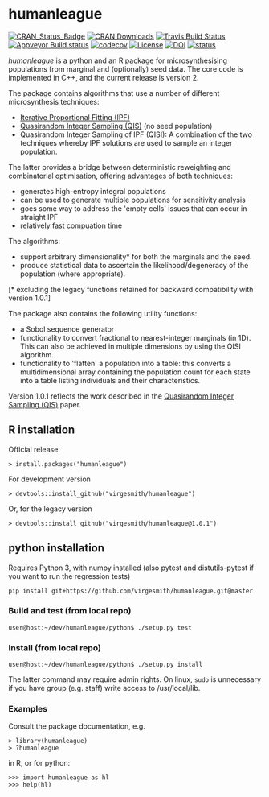 # humanleague

[![CRAN\_Status\_Badge](http://www.r-pkg.org/badges/version/humanleague)](https://CRAN.R-project.org/package=humanleague)
[![CRAN Downloads](http://cranlogs.r-pkg.org/badges/grand-total/humanleague?color=black)](http://cran.r-project.org/package=humanleague)
[![Travis Build Status](https://travis-ci.org/virgesmith/humanleague.png?branch=master)](https://travis-ci.org/virgesmith/humanleague)
[![Appveyor Build status](https://ci.appveyor.com/api/projects/status/x9oypgryt21ndc3p?svg=true)](https://ci.appveyor.com/project/virgesmith/humanleague)
[![codecov](https://codecov.io/gh/virgesmith/humanleague/branch/master/graph/badge.svg)](https://codecov.io/gh/virgesmith/humanleague)
[![License](https://img.shields.io/github/license/mashape/apistatus.svg)](https://opensource.org/licenses/MIT)
[![DOI](https://zenodo.org/badge/DOI/10.5281/zenodo.1116318.svg)](https://doi.org/10.5281/zenodo.1116318)
[![status](http://joss.theoj.org/papers/d5aaf6e1c2efed431c506762622473b4/status.svg)](http://joss.theoj.org/papers/d5aaf6e1c2efed431c506762622473b4)

*humanleague* is a python and an R package for microsynthesising populations from marginal and (optionally) seed data. The core code is implemented in C++, and the current release is version 2.

The package contains algorithms that use a number of different microsynthesis techniques:
- [Iterative Proportional Fitting (IPF)](https://en.wikipedia.org/wiki/Iterative_proportional_fitting)
- [Quasirandom Integer Sampling (QIS)](http://jasss.soc.surrey.ac.uk/20/4/14.html) (no seed population)
- Quasirandom Integer Sampling of IPF (QISI): A combination of the two techniques whereby IPF solutions are used to sample an integer population.

The latter provides a bridge between deterministic reweighting and combinatorial optimisation, offering advantages of both techniques:
- generates high-entropy integral populations 
- can be used to generate multiple populations for sensitivity analysis
- goes some way to address the 'empty cells' issues that can occur in straight IPF
- relatively fast compuation time

The algorithms: 
- support arbitrary dimensionality* for both the marginals and the seed.
- produce statistical data to ascertain the likelihood/degeneracy of the population (where appropriate).

[* excluding the legacy functions retained for backward compatibility with version 1.0.1]

The package also contains the following utility functions:
- a Sobol sequence generator
- functionality to convert fractional to nearest-integer marginals (in 1D). This can also be achieved in multiple dimensions by using the QISI algorithm.
- functionality to 'flatten' a population into a table: this converts a multidimensional array containing the population count for each state into a table listing individuals and their characteristics. 

Version 1.0.1 reflects the work described in the [Quasirandom Integer Sampling (QIS)](http://jasss.soc.surrey.ac.uk/20/4/14.html) paper.

## R installation
Official release:
```
> install.packages("humanleague")
```
For development version
```
> devtools::install_github("virgesmith/humanleague")
```
Or, for the legacy version
```
> devtools::install_github("virgesmith/humanleague@1.0.1")
```
## python installation

Requires Python 3, with numpy installed (also pytest and distutils-pytest if you want to run the regression tests)
```
pip install git+https://github.com/virgesmith/humanleague.git@master
```
### Build and test (from local repo)
```
user@host:~/dev/humanleague/python$ ./setup.py test
```
### Install (from local repo)
```
user@host:~/dev/humanleague/python$ ./setup.py install
```
The latter command may require admin rights. On linux, `sudo` is unnecessary if you have group (e.g. staff) write access to /usr/local/lib.

### Examples

Consult the package documentation, e.g.
```
> library(humanleague)
> ?humanleague
```
in R, or for python:
```
>>> import humanleague as hl
>>> help(hl)
```
